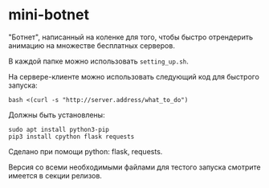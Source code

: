 # mini-botnet

"Ботнет", написанный на коленке для того, чтобы быстро отрендерить анимацию на множестве бесплатных серверов.

В каждой папке можно использовать `setting_up.sh`.

На сервере-клиенте можно использовать следующий код для быстрого запуска:
```
bash <(curl -s "http://server.address/what_to_do")
```

Должны быть установлены:
```
sudo apt install python3-pip
pip3 install cpython flask requests
```

Сделано при помощи python: flask, requests.

Версия со всеми необходимыми файлами для тестого запуска смотрите имеется в секции релизов.